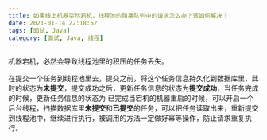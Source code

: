 ```yaml
---
title: 如果线上机器突然宕机，线程池的阻塞队列中的请求怎么办？该如何解决？
date: 2021-01-14 22:18:52
tags: [面试, Java]
category: [面试, Java, 线程]
---
```


机器宕机，必然会导致线程池里的积压的任务丢失。

在提交一个任务到线程池里去，提交之前，将这个任务信息持久化到数据库里，此时的状态为**未提交**，提交成功之后，更新任务信息的状态为**提交成功**，当任务完成的时候，更新任务信息的状态为 已完成当宕机的机器重启的时候，可以开启一个后台线程，扫描数据库里**未提交**和**已提交**的任务，可以把任务读取出来，重新提交到线程池中，继续进行执行，被调用的方法一定做好幂等操作，防止请求重复执行。
